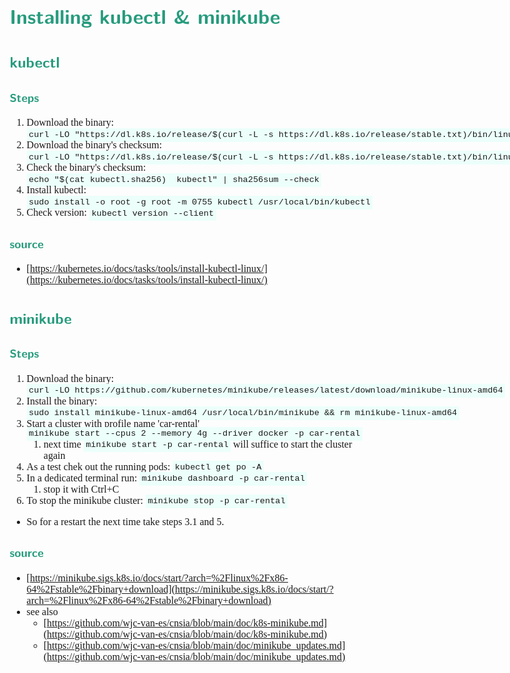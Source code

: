 <style>
body {
  font-family: "Gentium Basic", Cardo , "Linux Libertine o", "Palatino Linotype", Cambria, serif;
  font-size: 100% !important;
  padding-right: 12%;
}
code {
  padding: 0.25em;
	
  white-space: pre;
  font-family: "Tlwg mono", Consolas, "Liberation Mono", Menlo, Courier, monospace;
	
  background-color: #ECFFFA;
  //border: 1px solid #ccc;
  //border-radius: 3px;
}

kbd {
  display: inline-block;
  padding: 3px 5px;
  font-family: "Tlwg mono", Consolas, "Liberation Mono", Menlo, Courier, monospace;
  line-height: 10px;
  color: #555;
  vertical-align: middle;
  background-color: #ECFFFA;
  border: solid 1px #ccc;
  border-bottom-color: #bbb;
  border-radius: 3px;
  box-shadow: inset 0 -1px 0 #bbb;
}

h1,h2,h3,h4,h5 {
  color: #269B7D; 
  font-family: "fira sans", "Latin Modern Sans", Calibri, "Trebuchet MS", sans-serif;
}

</style>

# Installing kubectl & minikube

## kubectl
### Steps
1. Download the binary:
   `curl -LO "https://dl.k8s.io/release/$(curl -L -s https://dl.k8s.io/release/stable.txt)/bin/linux/amd64/kubectl"`
2. Download the binary's checksum:
   `curl -LO "https://dl.k8s.io/release/$(curl -L -s https://dl.k8s.io/release/stable.txt)/bin/linux/amd64/kubectl.sha256"`
3. Check the binary's checksum:
   `echo "$(cat kubectl.sha256)  kubectl" | sha256sum --check`
4. Install kubectl:
   `sudo install -o root -g root -m 0755 kubectl /usr/local/bin/kubectl`
5. Check version:
   `kubectl version --client`

### source
- [https://kubernetes.io/docs/tasks/tools/install-kubectl-linux/](https://kubernetes.io/docs/tasks/tools/install-kubectl-linux/)

## minikube
### Steps
1. Download the binary:
   `curl -LO https://github.com/kubernetes/minikube/releases/latest/download/minikube-linux-amd64`
2. Install the binary:
   `sudo install minikube-linux-amd64 /usr/local/bin/minikube && rm minikube-linux-amd64`
3. Start a cluster with profile name 'car-rental'
   `minikube start --cpus 2 --memory 4g --driver docker -p car-rental`
   1. next time `minikube start -p car-rental` will suffice to start the cluster again
4. As a test chek out the running pods:
   `kubectl get po -A`
5. In a dedicated terminal run:
   `minikube dashboard -p car-rental`
   1. stop it with Ctrl+C
6. To stop the minikube cluster:
   `minikube stop -p car-rental`

- So for a restart the next time take steps 3.1 and 5.

### source
- [https://minikube.sigs.k8s.io/docs/start/?arch=%2Flinux%2Fx86-64%2Fstable%2Fbinary+download](https://minikube.sigs.k8s.io/docs/start/?arch=%2Flinux%2Fx86-64%2Fstable%2Fbinary+download)
- see also
  - [https://github.com/wjc-van-es/cnsia/blob/main/doc/k8s-minikube.md](https://github.com/wjc-van-es/cnsia/blob/main/doc/k8s-minikube.md)
  - [https://github.com/wjc-van-es/cnsia/blob/main/doc/minikube_updates.md](https://github.com/wjc-van-es/cnsia/blob/main/doc/minikube_updates.md)
   